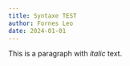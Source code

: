 ```yaml
---
title: Syntaxe TEST
author: Fornes Leo
date: 2024-01-01
---
```


This is a paragraph with *italic* text.
